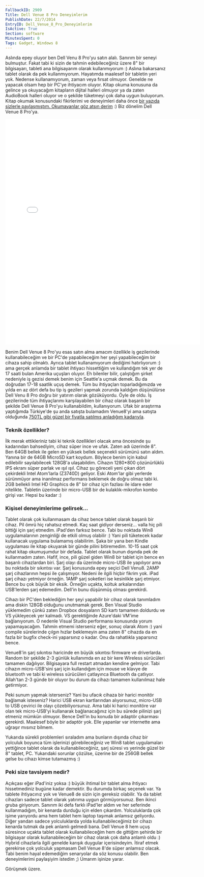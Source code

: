 ```yaml
---
FallbackID: 2909
Title: Dell Venue 8 Pro Deneyimlerim
PublishDate: 22/7/2014
EntryID: Dell_Venue_8_Pro_Deneyimlerim
IsActive: True
Section: software
MinutesSpent: 0
Tags: Gadget, Windows 8
---
```

Aslında epey oluyor ben Dell Venu 8 Pro'yu satın alalı. Sanırım bir
seneyi bulmuştur. Fakat tabi ki sizin de tahmin edebileceğiniz üzere 8"
bir bilgisayarı, tableti ana bilgisayarım olarak kullanmıyorum :) Aslına
bakarsanız tablet olarak da pek kullanmıyorum. Hayatımda maalesef bir
tabletin yeri yok. Nedense kullanamıyorum, zaman veya fırsat olmuyor.
Genelde ne yapacak olsam hep bir PC'ye ihtiyacım oluyor. Kitap okuma
konusuna da gelince ya okuyacağım kitapların dijital halleri olmuyor ya
da zaten AudioBook halleri oluyor ve o şekilde tüketmeyi çok daha uygun
buluyorum. Kitap okumak konusundaki fikirlerimi ve deneyimleri daha önce
[bir yazıda sizlerle paylaşmıştım. Okumayanlar göz atsın
derim](http://daron.yondem.com/tr/post/Kitap_okumak_artik_cok_kolay) :)
Biz dönelim Dell Venue 8 Pro'ya.
<iframe src="//instagram.com/p/i6Sk_FkAOj/embed/" width="612" height="710" frameborder="0" scrolling="no" allowtransparency="true"></iframe>
Benim Dell Venue 8 Pro'yu esas satın alma amacım özellikle iş
gezilerinde kullanabileceğim ve bir PC'de yapabileceğim her şeyi
yapabileceğim bir cihaza sahip olmaktı. Ayrıca tablet kullanamıyorum
dediğimi hatırlıyorum :) ama gerçek anlamda bir tablet ihtiyacı
hissettiğim ve kullandığım tek yer de 17 saati bulan Amerika uçuşları
oluyor. Eh bilenler bilir, çalıştığım şirket nedeniyle iş gezisi demek
benim için Seattle'a uçmak demek. Bu da doğrudan 17-18 saatlik uçuş
demek. Tüm bu ihtiyaçları toparladığımızda ve yılda en az dört defa bu
tip iş gezileri yapmak zorunda kaldığım düşünülürse Dell Venu 8 Pro
doğru bir yatırım olarak gözüküyordu. Öyle de oldu. İş gezilerinde tüm
ihtiyaçlarımı karşılayabilen bir cihaz olarak başarılı bir şekilde Dell
Venue 8 Pro'yu kullanabildim, kullanıyorum. Ufak bir araştırma
yaptığımda Türkiye'de şu anda satışta bulamadım Venue8'yi ama satışta
olduğunda [750TL gibi güzel bir fiyatla satılmış anladığım
kadarıyla](http://www.pcdepo.com/dell-venue-8-pro-tablet-pc).

### Teknik özellikler?

İlk merak ettikleriniz tabi ki teknik özellikleri olacak ama öncesinde
şu kadarından bahsediyim, cihaz süper ince ve ufak. Zaten adı üzerinde
8". Ben 64GB bellek ile gelen en yüksek bellek seçenekli sürümünü satın
aldım. Yanına bir de 64GB MicroSD kart koydum. Böylece benim için kabul
edilebilir sayılabilecek 128GB'a ulaşabildim. Cihazın 1280\*800
çözünürlüklü IPS ekranı süper parlak ve ışıl ışıl. Cihaz şu göreceli
yeni çıkan dört çekirdekli Intel Atom'larla (Z3740D) geliyor. Eski
Atom'lar gibi yerlerde sürünmüyor ama inanılmaz performans beklemek de
doğru olmaz tabi ki. 2GB bellekli Intel HD Graphics de 8" bir cihaz için
fazlası ile idare eder nitelikte. Tabletin üzerinde bir micro-USB bir de
kulaklık-mikrofon kombo girişi var. Hepsi bu kadar :)

### Kişisel deneyimlerime gelirsek...

Tablet olarak çok kullanmasam da cihaz bence tablet olarak başarılı bir
cihaz. Pil ömrü hiç rahatsız etmedi. Kaç saat gidiyor derseniz... valla
hiç pili bittiği için şarj etmedim. iPad'den farksız bence. Tabi bu
noktada Win8 uygulamalarının zenginliği de etkili olmuş olabilir :) Yani
pili tüketecek kadar kullanacak uygulama bulamamış olabilirim. Şaka bir
yana ben Kindle uygulaması ile kitap okuyarak bir günde pilini
bitiremedim. 10-15 saat çok rahat kitap okumuşumdur bir defada. Tablet
olarak bunun dışında pek de kullanmadım zaten. Hafif, ince, pili güzel
giden Win8 bir tablet için bence en başarılı cihazlardan biri. Şarj
olayı da üzerinde micro-USB ile yapılıyor ama bu noktada bir sıkıntısı
var. Şarj konusunda epey seçici Dell Venu8. 2AMP şarj cihazlarının hepsi
ile çalışmıyor. Nedeni ile ilgili hiçbir fikrim yok. iPad şarj cihazı
yetmiyor örneğin. 1AMP şarj soketleri ise kesinlikle şarj etmiyor. Bence
bu çok büyük bir eksik. Örneğin uçakta, koltuk arkalarından USB'lerden
şarj edemedim. Dell'in bunu düşünmüş olması gerekirdi.

Cihazı bir PC'den beklediğim her şeyi yapabilir bir cihaz olarak
tanımladım ama diskin 128GB olduğunu unutmamak gerek. Ben Visual Studio
yüklemedim çünkü zaten Dropbox dosyaların SD kartı tamamen doldurdu ve
VS yükleyecek yer kalmadı. VS gerektiğinde Azure'daki VM'ime
bağlanıyorum. O nedenle Visual Studio performansı konusunda yorum
yapamayacağım. Tahmin etmemi isterseniz eğer, sonuç olarak Atom :) yani
compile sürelerinde çılgın hızlar beklemeyin ama zaten 8" cihazda da en
fazla bir bugfix check-ini yaparsınız o kadar. Onu da rahatlıkla
yaparsınız bence.

Venue8'in şarj sıkıntısı haricinde en büyük sıkıntısı firmware ve
driverlarda. Random bir şekilde 2-3 günlük kullanımda en az bir kere
Wireless sürücüleri tamamen dağılıyor. Bilgisayara full restart atmadan
kendine gelmiyor. Tabi cihazın micro-USB'sini şarj için kullandığım için
mouse ve klavye de bluetooth ve tabi ki wireless sürücüleri çatlayınca
Bluetooth da çatlıyor. Allah'tan 2-3 günde bir oluyor bu durum da cihazı
tamamen kullanılmaz hale getirmiyor.

Peki sunum yapmak isterseniz? Yani bu ufacık cihaza bir harici monitör
bağlamak isteseniz? Harici USB ekran kartlarından alıyorsunuz, micro-USB
to USB çevirici ile olayı çözebiliyorsunuz. Ama tabi ki harici monitöre
var olan tek micro-USB'yi kullanarak bağlanacağınız için bu sürede
pilinizi şarj etmeniz mümkün olmuyor. Bence Dell'in bu konuda bir
adaptör çıkarması gerekirdi. Maalesef böyle bir adaptör yok. Elle
yapanlar var internette ama uğraşır mısınız bilmem.

Yukarıda sürekli problemleri sıraladım ama bunların dışında cihaz bir
yolculuk boyunca tüm işlerinizi görebileceğiniz ve Win8 tablet
uygulamaları yettiğince tablet olarak da kullanabileceğiniz, şarj süresi
vs yerinde güzel bir 8" tablet, PC. Yukarıdaki sorunlar çözülse, üzerine
bir de 256GB bellek gelse bu cihazı kimse tutamazmış :)

### Peki size tavsiyem nedir?

Açıkçası eğer iPad'iniz yoksa :) büyük ihtimal bir tablet alma ihtiyacı
hissetmediniz bugüne kadar demektir. Bu durumda birkaç seçenek var. Ya
tablete ihtiyacınız yok ve Venue8 de sizin için gereksiz olabilir. Ya da
tablet cihazları sadece tablet olarak yatırıma uygun görmüyorsunuz. Ben
ikinci gruba giriyorum. Sanırım iki defa farklı iPad'ler aldım ve her
seferinde kullanmadığım, bir kenarda durduğu için elden çıkardım.
Yolculuklarda çok işime yarıyordu ama hem tablet hem laptop taşımak
anlamsız geliyordu. Diğer yandan sadece yolculuklarda yolda
kullanabileceğimiz bir cihazı kenarda tutmak da pek anlamlı gelmedi
bana. Dell Venue 8 hem uçuş süresince uçakta tablet olarak
kullanabileceğim hem de gittiğim şehirde bir bilgisayar olarak
kullanabileceğim bir cihaz olarak çok daha anlamlı oldu :) Hybrid
cihazlarla ilgili genelde karışık duygular içerisindeyim. İtiraf etmek
gerekirse çok yolculuk yapmasam Dell Venue 8'de süper anlamsız olacak.
Tabi benim hayal edemediğim senaryolar da söz konusu olabilir. Ben
deneyimlerimi paylaşiyim istedim ;) Umarım işinize yarar.

Görüşmek üzere.


